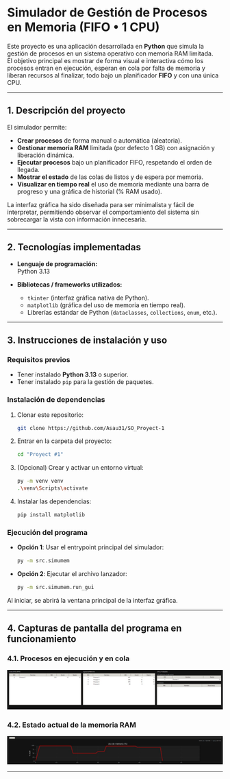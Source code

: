 # Simulador de Gestión de Procesos en Memoria (FIFO • 1 CPU)

Este proyecto es una aplicación desarrollada en **Python** que simula la gestión de procesos en un sistema operativo con memoria RAM limitada.  
El objetivo principal es mostrar de forma visual e interactiva cómo los procesos entran en ejecución, esperan en cola por falta de memoria y liberan recursos al finalizar, todo bajo un planificador **FIFO** y con una única CPU.

---

## 1. Descripción del proyecto

El simulador permite:

- **Crear procesos** de forma manual o automática (aleatoria).
- **Gestionar memoria RAM** limitada (por defecto 1 GB) con asignación y liberación dinámica.
- **Ejecutar procesos** bajo un planificador FIFO, respetando el orden de llegada.
- **Mostrar el estado** de las colas de listos y de espera por memoria.
- **Visualizar en tiempo real** el uso de memoria mediante una barra de progreso y una gráfica de historial (% RAM usado).

La interfaz gráfica ha sido diseñada para ser minimalista y fácil de interpretar, permitiendo observar el comportamiento del sistema sin sobrecargar la vista con información innecesaria.

---

## 2. Tecnologías implementadas

- **Lenguaje de programación:**  
  Python 3.13

- **Bibliotecas / frameworks utilizados:**  
  - `tkinter` (interfaz gráfica nativa de Python).  
  - `matplotlib` (gráfica del uso de memoria en tiempo real).  
  - Librerías estándar de Python (`dataclasses`, `collections`, `enum`, etc.).

---

## 3. Instrucciones de instalación y uso

### Requisitos previos
- Tener instalado **Python 3.13** o superior.
- Tener instalado `pip` para la gestión de paquetes.

### Instalación de dependencias
1. Clonar este repositorio:
   ```bash
   git clone https://github.com/Asau31/SO_Proyect-1
   ```
2. Entrar en la carpeta del proyecto:
   ```bash
   cd "Proyect #1"
   ```
3. (Opcional) Crear y activar un entorno virtual:
   ```bash
   py -m venv venv
   .\venv\Scripts\activate
   ```
4. Instalar las dependencias:
   ```bash
   pip install matplotlib
   ```

### Ejecución del programa
- **Opción 1**: Usar el entrypoint principal del simulador:
  ```bash
  py -m src.simumem
  ```
- **Opción 2**: Ejecutar el archivo lanzador:
  ```bash
  py -m src.simumem.run_gui
  ```

Al iniciar, se abrirá la ventana principal de la interfaz gráfica.

---

## 4. Capturas de pantalla del programa en funcionamiento

### 4.1. Procesos en ejecución y en cola

![Procesos en ejecución y cola](Images/Imagen1.jpg)

### 4.2. Estado actual de la memoria RAM

![Estado de la memoria RAM](Images/Imagen2.jpg)

---

